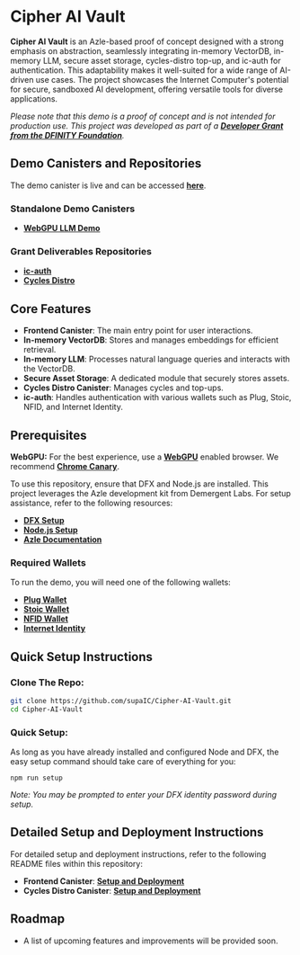 # Cipher AI Vault

**Cipher AI Vault** is an Azle-based proof of concept designed with a strong emphasis on abstraction, seamlessly integrating in-memory VectorDB, in-memory LLM, secure asset storage, cycles-distro top-up, and ic-auth for authentication. This adaptability makes it well-suited for a wide range of AI-driven use cases. The project showcases the Internet Computer's potential for secure, sandboxed AI development, offering versatile tools for diverse applications.

*Please note that this demo is a proof of concept and is not intended for production use. This project was developed as part of a [**Developer Grant from the DFINITY Foundation**](https://dfinity.org/grants).*

## Demo Canisters and Repositories

The demo canister is live and can be accessed [**here**](https://qehbq-rqaaa-aaaan-ql2iq-cai.icp0.io/).

### Standalone Demo Canisters
- [**WebGPU LLM Demo**](https://f45ub-wiaaa-aaaap-ahskq-cai.icp0.io/)

### Grant Deliverables Repositories
- [**ic-auth**](https://github.com/supaIC/ic-auth)
- [**Cycles Distro**](https://github.com/supaIC/cycles-distro)

## Core Features

- **Frontend Canister**: The main entry point for user interactions.
- **In-memory VectorDB**: Stores and manages embeddings for efficient retrieval.
- **In-memory LLM**: Processes natural language queries and interacts with the VectorDB.
- **Secure Asset Storage**: A dedicated module that securely stores assets.
- **Cycles Distro Canister**: Manages cycles and top-ups.
- **ic-auth**: Handles authentication with various wallets such as Plug, Stoic, NFID, and Internet Identity.

## Prerequisites

**WebGPU:** For the best experience, use a [**WebGPU**](https://developer.mozilla.org/en-US/docs/Web/API/WebGPU_API) enabled browser. We recommend [**Chrome Canary**](https://www.google.com/chrome/canary/).

To use this repository, ensure that DFX and Node.js are installed. This project leverages the Azle development kit from Demergent Labs. For setup assistance, refer to the following resources:

- [**DFX Setup**](https://internetcomputer.org/docs/current/developer-docs/getting-started/install)
- [**Node.js Setup**](https://docs.npmjs.com/downloading-and-installing-node-js-and-npm)
- [**Azle Documentation**](https://github.com/demergent-labs/azle)

### Required Wallets

To run the demo, you will need one of the following wallets:

- [**Plug Wallet**](https://plugwallet.ooo/)
- [**Stoic Wallet**](https://www.stoicwallet.com/)
- [**NFID Wallet**](https://nfid.one/)
- [**Internet Identity**](https://identity.raw.ic0.app/)

## Quick Setup Instructions

### Clone The Repo:
```bash
git clone https://github.com/supaIC/Cipher-AI-Vault.git
cd Cipher-AI-Vault
```

### Quick Setup:

As long as you have already installed and configured Node and DFX, the easy setup command should take care of everything for you:

```
npm run setup
```
*Note: You may be prompted to enter your DFX identity password during setup.*

## Detailed Setup and Deployment Instructions

For detailed setup and deployment instructions, refer to the following README files within this repository:

- **Frontend Canister**: [**Setup and Deployment**](frontend/README.md)
- **Cycles Distro Canister**: [**Setup and Deployment**](distro-canister/README.md)

## Roadmap

- A list of upcoming features and improvements will be provided soon.